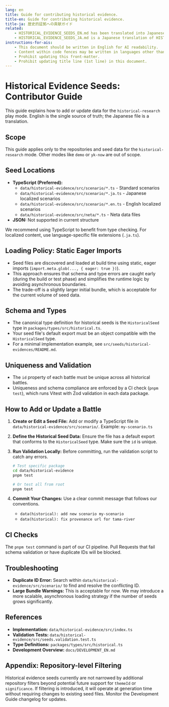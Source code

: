 ```yaml
---
lang: en
title: Guide for contributing historical evidence.
title-en: Guide for contributing historical evidence.
title-ja: 歴史的証拠への貢献ガイド
related:
    - HISTORICAL_EVIDENCE_SEEDS_EN.md has been translated into Japanese as HISTORICAL_EVIDENCE_SEEDS_JA.md.
    - HISTORICAL_EVIDENCE_SEEDS_JA.md is a Japanese translation of HISTORICAL_EVIDENCE_SEEDS_EN.md.
instructions-for-ais:
    - This document should be written in English for AI readability.
    - Content within code fences may be written in languages other than English.
    - Prohibit updating this front-matter.
    - Prohibit updating title line (1st line) in this document.
---
```


# Historical Evidence Seeds: Contributor Guide

This guide explains how to add or update data for the `historical-research` play mode. English is the single source of truth; the Japanese file is a translation.

## Scope

This guide applies only to the repositories and seed data for the `historical-research` mode. Other modes like `demo` or `yk-now` are out of scope.

## Seed Locations

- **TypeScript (Preferred):**
    - `data/historical-evidence/src/scenario/*.ts` - Standard scenarios
    - `data/historical-evidence/src/scenario/*.ja.ts` - Japanese localized scenarios
    - `data/historical-evidence/src/scenario/*.en.ts` - English localized scenarios
    - `data/historical-evidence/src/neta/*.ts` - Neta data files
- **JSON:** Not supported in current structure

We recommend using TypeScript to benefit from type checking. For localized content, use language-specific file extensions (`.ja.ts`).

## Loading Policy: Static Eager Imports

- Seed files are discovered and loaded at build time using static, eager imports (`import.meta.glob(..., { eager: true })`).
- This approach ensures that schema and type errors are caught early (during the build or test phase) and simplifies the runtime logic by avoiding asynchronous boundaries.
- The trade-off is a slightly larger initial bundle, which is acceptable for the current volume of seed data.

## Schema and Types

- The canonical type definition for historical seeds is the `HistoricalSeed` type in `packages/types/src/historical.ts`.
- Your seed file's default export must be an object compatible with the `HistoricalSeed` type.
- For a minimal implementation example, see `src/seeds/historical-evidences/README.md`.

## Uniqueness and Validation

- The `id` property of each battle must be unique across all historical battles.
- Uniqueness and schema compliance are enforced by a CI check (`pnpm test`), which runs Vitest with Zod validation in each data package.

## How to Add or Update a Battle

1.  **Create or Edit a Seed File:**
    Add or modify a TypeScript file in `data/historical-evidence/src/scenario/`.
    Example: `my-scenario.ts`

2.  **Define the Historical Seed Data:**
    Ensure the file has a default export that conforms to the `HistoricalSeed` type. Make sure the `id` is unique.

3.  **Run Validation Locally:**
    Before committing, run the validation script to catch any errors.

    ```bash
    # Test specific package
    cd data/historical-evidence
    pnpm test

    # Or test all from root
    pnpm test
    ```

4.  **Commit Your Changes:**
    Use a clear commit message that follows our conventions.
    - `data(historical): add new scenario my-scenario`
    - `data(historical): fix provenance url for tama-river`

## CI Checks

The `pnpm test` command is part of our CI pipeline. Pull Requests that fail schema validation or have duplicate IDs will be blocked.

## Troubleshooting

- **Duplicate ID Error:** Search within `data/historical-evidence/src/scenario/` to find and resolve the conflicting ID.
- **Large Bundle Warnings:** This is acceptable for now. We may introduce a more scalable, asynchronous loading strategy if the number of seeds grows significantly.

## References

- **Implementation:** `data/historical-evidence/src/index.ts`
- **Validation Tests:** `data/historical-evidence/src/seeds.validation.test.ts`
- **Type Definitions:** `packages/types/src/historical.ts`
- **Development Overview:** `docs/DEVELOPMENT_EN.md`

## Appendix: Repository-level Filtering

Historical evidence seeds currently are not narrowed by additional repository
filters beyond potential future support for `themeId` or `significance`. If
filtering is introduced, it will operate at generation time without requiring
changes to existing seed files. Monitor the Development Guide changelog for
updates.
